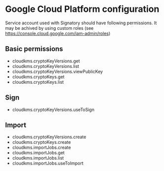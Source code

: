 # Google Cloud Platform configuration
Service account used with Signatory should have following permissions. It may be achived by using custom roles (see https://console.cloud.google.com/iam-admin/roles)

## Basic permissions
* cloudkms.cryptoKeyVersions.get
* cloudkms.cryptoKeyVersions.list
* cloudkms.cryptoKeyVersions.viewPublicKey
* cloudkms.cryptoKeys.get
* cloudkms.cryptoKeys.list

## Sign
* cloudkms.cryptoKeyVersions.useToSign

## Import
* cloudkms.cryptoKeyVersions.create
* cloudkms.cryptoKeys.create
* cloudkms.importJobs.create
* cloudkms.importJobs.get
* cloudkms.importJobs.list
* cloudkms.importJobs.useToImport